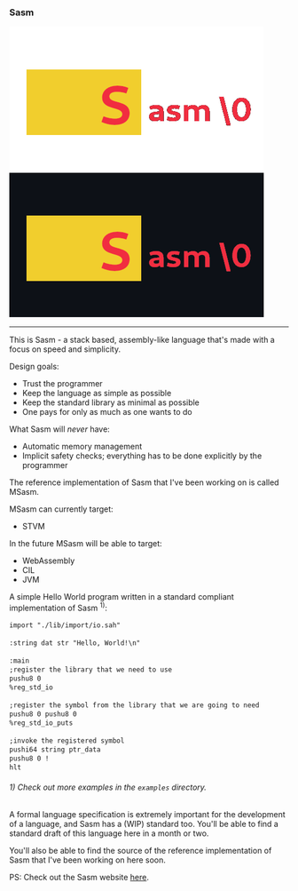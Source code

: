 ### Sasm ###
![sasm logo](./sasm-logo-github-light.png#gh-light-mode-only)
![sasm logo](./sasm-logo-github-dark.png#gh-dark-mode-only)

----
This is Sasm - a stack based, assembly-like language that's made with a focus on speed and simplicity.

Design goals:
- Trust the programmer
- Keep the language as simple as possible
- Keep the standard library as minimal as possible
- One pays for only as much as one wants to do

What Sasm will *never* have:
- Automatic memory management
- Implicit safety checks; everything has to be done explicitly by the programmer

The reference implementation of Sasm that I've been working on is called MSasm.

MSasm can currently target:
- STVM

In the future MSasm will be able to target:
- WebAssembly
- CIL
- JVM

A simple Hello World program written in a standard compliant implementation of Sasm <sup>1)</sup>:

````
import "./lib/import/io.sah"

:string dat str "Hello, World!\n"

:main
;register the library that we need to use
pushu8 0
%reg_std_io

;register the symbol from the library that we are going to need
pushu8 0 pushu8 0
%reg_std_io_puts

;invoke the registered symbol
pushi64 string ptr_data
pushu8 0 !
hlt
````

###### 1) Check out more examples in the `examples` directory. ######

A formal language specification is extremely important for the development of a language, and Sasm has a (WIP) standard too. You'll be able to find a standard draft of this language here in a month or two.

You'll also be able to find the source of the reference implementation of Sasm that I've been working on here soon.

PS: Check out the Sasm website [here](https://trap-representation.github.io/Sasm/).
